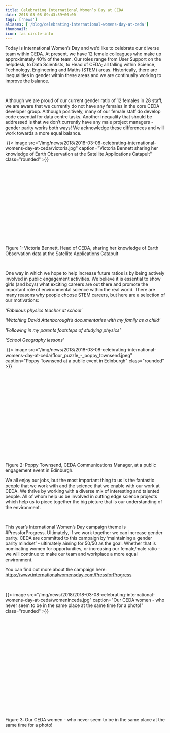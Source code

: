 ```yaml
---
title: Celebrating International Women’s Day at CEDA
date: 2018-03-08 09:43:59+00:00
tags: ['news']
aliases: ['/blog/celebrating-international-womens-day-at-ceda']
thumbnail: 
icon: fas circle-info
---
```

Today is International Women’s Day and we’d like to celebrate our diverse team within CEDA. At present, we have 12 female colleagues who make up approximately 40% of the team. Our roles range from User Support on the helpdesk, to Data Scientists, to Head of CEDA; all falling within Science, Technology, Engineering and Maths (STEM) areas. Historically, there are inequalities in gender within these areas and we are continually working to improve the balance.


 


Although we are proud of our current gender ratio of 12 females in 28 staff, we are aware that we currently do not have any females in the core CEDA developer group. Although positively, many of our female staff do develop code essential for data centre tasks. Another inequality that should be addressed is that we don’t currently have any male project managers - gender parity works both ways! We acknowledge these differences and will work towards a more equal balance.


 {{< image src="/img/news/2018/2018-03-08-celebrating-international-womens-day-at-ceda/victoria.jpg"  caption="Victoria Bennett sharing her knowledge of Earth Observation at the Satellite Applications Catapult" class="rounded" >}}


 


 


 


 


 


 


 


 


Figure 1: Victoria Bennett, Head of CEDA, sharing her knowledge of Earth Observation data at the Satellite Applications Catapult


 


One way in which we hope to help increase future ratios is by being actively involved in public engagement activities. We believe it is essential to show girls (and boys) what exciting careers are out there and promote the important role of environmental science within the real world. There are many reasons why people choose STEM careers, but here are a selection of our motivations:


*‘Fabulous physics teacher at school’*


*‘Watching David Attenborough’s documentaries with my family as a child’*


*‘Following in my parents footsteps of studying physics’*


*‘School Geography lessons’*


 {{< image src="/img/news/2018/2018-03-08-celebrating-international-womens-day-at-ceda/floor_puzzle_-_poppy_townsend.jpeg"  caption="Poppy Townsend at a public event in Edinburgh" class="rounded" >}}


 


 


 


 


 


 


 


 


 


Figure 2: Poppy Townsend, CEDA Communications Manager, at a public engagement event in Edinburgh.


We all enjoy our jobs, but the most important thing to us is the fantastic people that we work with and the science that we enable with our work at CEDA. We thrive by working with a diverse mix of interesting and talented people. All of whom help us be involved in cutting edge science projects which help us to piece together the big picture that is our understanding of the environment.


 


This year’s International Women’s Day campaign theme is #PressforProgress. Ultimately, if we work together we can increase gender parity. CEDA are committed to this campaign by ‘maintaining a gender parity mindset’ - ultimately aiming for 50/50 as the goal. Whether that is nominating women for opportunities, or increasing our female/male ratio - we will continue to make our team and workplace a more equal environment.


  
You can find out more about the campaign here: <https://www.internationalwomensday.com/PressforProgress>


 


{{< image src="/img/news/2018/2018-03-08-celebrating-international-womens-day-at-ceda/womeninceda.jpg"  caption="Our CEDA women - who never seem to be in the same place at the same time for a photo!" class="rounded" >}}


 


 


  


 


 


 


 


 


  


 


Figure 3: Our CEDA women - who never seem to be in the same place at the same time for a photo!

